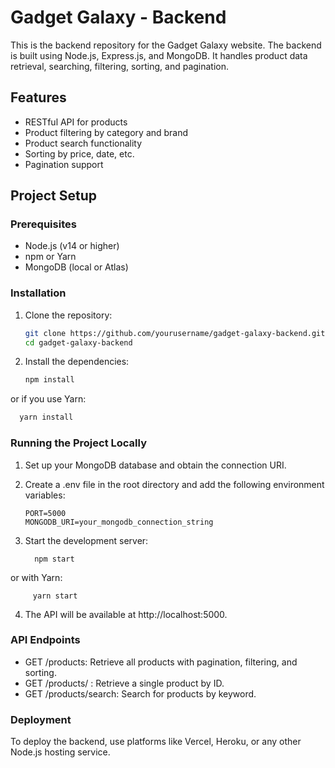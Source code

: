 


# Gadget Galaxy - Backend

This is the backend repository for the Gadget Galaxy website. The backend is built using Node.js, Express.js, and MongoDB. It handles product data retrieval, searching, filtering, sorting, and pagination.

## Features

- RESTful API for products
- Product filtering by category and brand
- Product search functionality
- Sorting by price, date, etc.
- Pagination support

## Project Setup

### Prerequisites

- Node.js (v14 or higher)
- npm or Yarn
- MongoDB (local or Atlas)

### Installation

1. Clone the repository:

   ```bash
   git clone https://github.com/yourusername/gadget-galaxy-backend.git
   cd gadget-galaxy-backend
   
2. Install the dependencies:

   ```bash
   npm install
   
or if you use Yarn:
  ```bash
    yarn install
```
### Running the Project Locally

1. Set up your MongoDB database and obtain the connection URI.
2. Create a .env file in the root directory and add the following environment variables:
   
   ```
   PORT=5000
   MONGODB_URI=your_mongodb_connection_string

3. Start the development server:

         npm start

or with Yarn:
                  
         yarn start

4. The API will be available at http://localhost:5000.

### API Endpoints

- GET /products: Retrieve all products with pagination, filtering, and sorting.
- GET /products/
: Retrieve a single product by ID.
- GET /products/search: Search for products by keyword.

### Deployment

To deploy the backend, use platforms like Vercel, Heroku, or any other Node.js hosting service.

